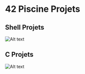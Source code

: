 # 42 Piscine Projets

## Shell Projets
![Alt text](https://github.com/mtalhaaygen/42PiscineProjets/blob/main/Shell.png "a title")

## C Projets
![Alt text](https://github.com/mtalhaaygen/42PiscineProjets/blob/main/c.png "a title")



